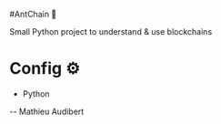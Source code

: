 #AntChain 🐜

Small Python project to understand & use blockchains

# Config ⚙️
- Python

-- Mathieu Audibert